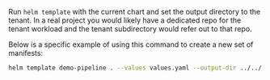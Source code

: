 Run `helm template` with the current chart and set the output directory to the tenant.
In a real project you would likely have a dedicated repo for the tenant workload and the tenant subdirectory would refer out to that repo.

Below is a specific example of using this command to create a new set of manifests:

```sh
helm template demo-pipeline . --values values.yaml --output-dir ../../../infra/tenants/tenant-name/base/sno
```